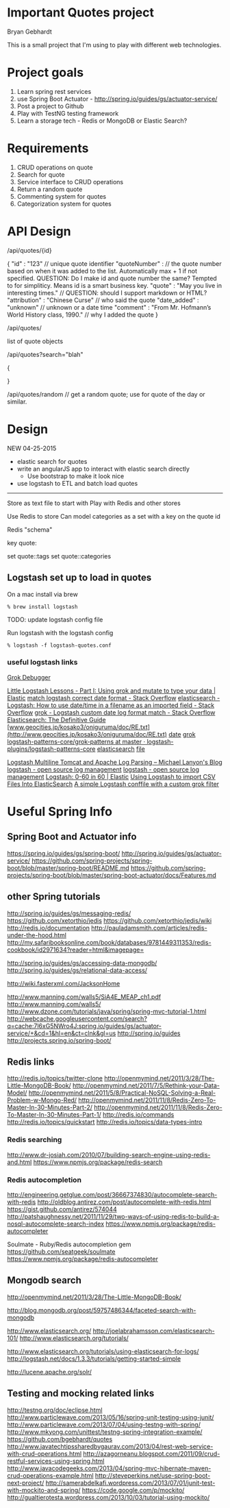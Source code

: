 # Important Quotes project

Bryan Gebhardt

This is a small project that I'm using to play with different web technologies.

# Project goals

1. Learn spring rest services
  1. use Spring Boot Actuator - http://spring.io/guides/gs/actuator-service/
1. Post a project to Github
1. Play with TestNG testing framework
1. Learn a storage tech - Redis or MongoDB or Elastic Search?


# Requirements

1. CRUD operations on quote
1. Search for quote
1. Service interface to CRUD operations
1. Return a random quote
2. Commenting system for quotes
2. Categorization system for quotes

# API Design

/api/quotes/{id}

{
	"id" : "123" // unique quote identifier
	"quoteNumber" : // the quote number based on when it was added to the list.  Automatically max + 1 if not specified.
QUESTION: Do I make id and quote number the same?  Tempted to for simpliticy.  Means id is a smart business key.
	"quote" : "May you live in interesting times."  // QUESTION: should I support markdown or HTML?
	"attribution" : "Chinese Curse" // who said the quote
	"date_added" : "unknown" // unknown or a date time
	"comment" : "From Mr. Hofmann’s World History class, 1990." // why I added the quote
}

/api/quotes/

list of quote objects


/api/quotes?search="blah"

{

}

/api/quotes/random  // get a random quote; use for quote of the day or similar.

# Design

NEW 04-25-2015 

* elastic search for quotes
* write an angularJS app to interact with elastic search directly
	* Use bootstrap to make it look nice
* use logstash to ETL and batch load quotes


---

Store as text file to start with
Play with Redis and other stores

Use Redis to store
Can model categories as a set with a key on the quote id 

Redis "schema"

key quote:<id>

set quote:<id>:tags
set quote:<id>:categories


## Logstash set up to load in quotes

On a mac install via brew

	% brew install logstash

TODO: update logstash config file

Run logstash with the logstash config

	% logstash -f logstash-quotes.conf

### useful logstash links

[Grok Debugger](http://grokdebug.herokuapp.com/)

[Little Logstash Lessons - Part I: Using grok and mutate to type your data | Elastic](https://www.elastic.co/blog/little-logstash-lessons-part-using-grok-mutate-type-data)
[match logstash correct date format - Stack Overflow](http://stackoverflow.com/questions/23222128/match-logstash-correct-date-format)
[elasticsearch - Logstash: How to use date/time in a filename as an imported field - Stack Overflow](http://stackoverflow.com/questions/28277045/logstash-how-to-use-date-time-in-a-filename-as-an-imported-field)
[grok - Logstash custom date log format match - Stack Overflow](http://stackoverflow.com/questions/26035136/logstash-custom-date-log-format-match)
[Elasticsearch: The Definitive Guide](http://www.elastic.co/guide/en/elasticsearch/guide/current/index.html)
[‎www.geocities.jp/kosako3/oniguruma/doc/RE.txt](http://www.geocities.jp/kosako3/oniguruma/doc/RE.txt)
[date](http://www.elastic.co/guide/en/logstash/current/plugins-filters-date.html)
[grok](http://www.elastic.co/guide/en/logstash/current/plugins-filters-grok.html)
[logstash-patterns-core/grok-patterns at master · logstash-plugins/logstash-patterns-core](https://github.com/logstash-plugins/logstash-patterns-core/blob/master/patterns/grok-patterns)
[elasticsearch](http://www.elastic.co/guide/en/logstash/current/plugins-outputs-elasticsearch.html#plugins-outputs-elasticsearch-index)
[file](http://www.elastic.co/guide/en/logstash/current/plugins-inputs-file.html#plugins-inputs-file-sincedb_path)

[Logstash Multiline Tomcat and Apache Log Parsing – Michael Lanyon's Blog](http://blog.lanyonm.org/articles/2014/01/12/logstash-multiline-tomcat-log-parsing.html)
[logstash - open source log management](http://logstash.net/docs/1.4.0/filters/grok)
[logstash - open source log management](http://www.logstash.net/docs/1.1.12/tutorials/10-minute-walkthrough/)
[Logstash: 0-60 in 60 | Elastic](https://www.elastic.co/webinars/logstash-0-60-in-60?baymax=rtp&elektra=downloads&iesrc=ctr)
[Using Logstash to import CSV Files Into ElasticSearch](https://kevinkirsche.com/2014/08/25/using-logstash-to-import-csv-files-into-elasticsearch/)
[A simple Logstash conffile with a custom grok filter](https://gist.github.com/juanje/3081998)


# Useful Spring Info


## Spring Boot and Actuator info
https://spring.io/guides/gs/spring-boot/
http://spring.io/guides/gs/actuator-service/
https://github.com/spring-projects/spring-boot/blob/master/spring-boot/README.md
https://github.com/spring-projects/spring-boot/blob/master/spring-boot-actuator/docs/Features.md

## other Spring tutorials

http://spring.io/guides/gs/messaging-redis/
https://github.com/xetorthio/jedis
https://github.com/xetorthio/jedis/wiki
http://redis.io/documentation
http://pauladamsmith.com/articles/redis-under-the-hood.html
http://my.safaribooksonline.com/book/databases/9781449311353/redis-cookbook/id2971634?reader=html&imagepage=

http://spring.io/guides/gs/accessing-data-mongodb/
http://spring.io/guides/gs/relational-data-access/

http://wiki.fasterxml.com/JacksonHome

http://www.manning.com/walls5/SiA4E_MEAP_ch1.pdf
http://www.manning.com/walls5/
http://www.dzone.com/tutorials/java/spring/spring-mvc-tutorial-1.html
http://webcache.googleusercontent.com/search?q=cache:7l6xG5NWro4J:spring.io/guides/gs/actuator-service/+&cd=1&hl=en&ct=clnk&gl=us
http://spring.io/guides
http://projects.spring.io/spring-boot/


## Redis links
http://redis.io/topics/twitter-clone
http://openmymind.net/2011/3/28/The-Little-MongoDB-Book/
http://openmymind.net/2011/7/5/Rethink-your-Data-Model/
http://openmymind.net/2011/5/8/Practical-NoSQL-Solving-a-Real-Problem-w-Mongo-Red/
http://openmymind.net/2011/11/8/Redis-Zero-To-Master-In-30-Minutes-Part-2/
http://openmymind.net/2011/11/8/Redis-Zero-To-Master-In-30-Minutes-Part-1/
http://redis.io/commands
http://redis.io/topics/quickstart
http://redis.io/topics/data-types-intro

### Redis searching
http://www.dr-josiah.com/2010/07/building-search-engine-using-redis-and.html
https://www.npmjs.org/package/redis-search

### Redis autocompletion
http://engineering.getglue.com/post/36667374830/autocomplete-search-with-redis
http://oldblog.antirez.com/post/autocomplete-with-redis.html    https://gist.github.com/antirez/574044
http://patshaughnessy.net/2011/11/29/two-ways-of-using-redis-to-build-a-nosql-autocomplete-search-index
https://www.npmjs.org/package/redis-autocompleter

Soulmate - Ruby/Redis autocompletion gem https://github.com/seatgeek/soulmate
https://www.npmjs.org/package/redis-autocompleter

## Mongodb search
http://openmymind.net/2011/3/28/The-Little-MongoDB-Book/

http://blog.mongodb.org/post/59757486344/faceted-search-with-mongodb

http://www.elasticsearch.org/
http://joelabrahamsson.com/elasticsearch-101/
http://www.elasticsearch.org/tutorials/


http://www.elasticsearch.org/tutorials/using-elasticsearch-for-logs/
http://logstash.net/docs/1.3.3/tutorials/getting-started-simple

http://lucene.apache.org/solr/

## Testing and mocking related links

http://testng.org/doc/eclipse.html
http://www.particlewave.com/2013/05/16/spring-unit-testing-using-junit/
http://www.particlewave.com/2013/07/04/using-testng-with-spring/
http://www.mkyong.com/unittest/testng-spring-integration-example/
https://github.com/bgebhardt/quotes
http://www.javatechtipssharedbygaurav.com/2013/04/rest-web-service-with-crud-operations.html
http://azagorneanu.blogspot.com/2011/09/crud-restful-services-using-spring.html
http://www.javacodegeeks.com/2013/04/spring-mvc-hibernate-maven-crud-operations-example.html
http://steveperkins.net/use-spring-boot-next-project/
http://samerabdelkafi.wordpress.com/2013/07/01/junit-test-with-mockito-and-spring/
https://code.google.com/p/mockito/
http://gualtierotesta.wordpress.com/2013/10/03/tutorial-using-mockito/


